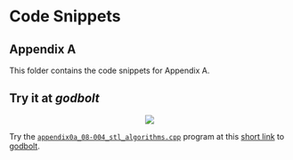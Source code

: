 # Code Snippets
## Appendix A

This folder contains the code snippets for Appendix A.

## Try it at _godbolt_

<p align="center">
    <a href="https://godbolt.org/z/Gar4Yjh8n" alt="godbolt">
        <img src="https://img.shields.io/badge/try%20it%20on-godbolt-green" /></a>
</p>

Try the [`appendix0a_08-004_stl_algorithms.cpp`](./appendix0a_08-004_stl_algorithms.cpp)
program at this
[short link](https://godbolt.org/z/Gar4Yjh8n) to [godbolt](https://godbolt.org/).
